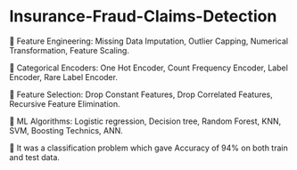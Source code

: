 # Insurance-Fraud-Claims-Detection

	Feature Engineering: Missing Data Imputation, Outlier Capping, Numerical Transformation, Feature Scaling. 

	Categorical Encoders: One Hot Encoder, Count Frequency Encoder, Label Encoder, Rare Label Encoder.

	Feature Selection: Drop Constant Features, Drop Correlated Features, Recursive Feature Elimination.

	ML Algorithms: Logistic regression, Decision tree, Random Forest, KNN, SVM, Boosting Technics, ANN.

	 It was a classification problem which gave Accuracy of 94% on both train and test data.

